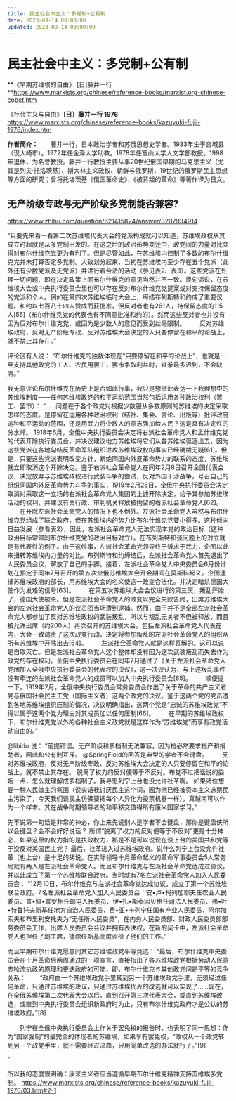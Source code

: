 ```yaml
---
title: 民主社会中主义：多党制+公有制
date: 2023-09-14 00:00:00
updated: 2023-09-14 00:00:00
---
```


# 民主社会中主义：多党制+公有制

**《早期苏维埃的自由》 [日]藤井一行 **https://www.marxists.org/chinese/reference-books/marxist.org-chinese-cobet.htm

《社会主义与自由》**〔日〕藤井一行 1976** https://www.marxists.org/chinese/reference-books/kazuyuki-fujii-1976/index.htm

**作者简介：**　　藤井一行，日本政治学者和苏俄思想史学者。1933年生于宮城县（现大崎市）。1972年任金泽大学助教。1978年任富山大学人文学部教授。1998年退休，为名誉教授。藤井一行教授主要从事20世纪俄国早期的马克思主义（尤其是列夫·托洛茨基）、斯大林主义政权、朝鲜与俄罗斯，19世纪的俄罗斯民主思想等方面的研究；曾将托洛茨基《俄国革命史》、《被背叛的革命》等著作译为日文。

## 无产阶级专政与无产阶级多党制能否兼容?

https://www.zhihu.com/question/621415824/answer/3207934914

“只要先来看一看第二次苏维埃代表大会的党派构成就可以知道，苏维埃政权从其成立时起就是从多党制出发的。在这之后的政治形势变迁中，政党间的力量对比变得对布尔什维克党更为有利了。但是尽管如此，在苏维埃内控制了多数的布尔什维克党并未打算否定多党制。大致划分起来，当初在苏维埃内至少存在五个党派（此外还有少数党派及无党派）并进行着合法的活动（参见表2、表3）。这些党派在处理一切问题、即在决定政策上同布尔什维克的意见当然并不一致。换句话说，在苏维埃大会或中央执行委员会里也可以存在反对布尔什维克党提案或对支持保留态度的党派和个人。例如在第四次苏维埃临时大会上，缔结布列斯特和约成了重要议题。和约以七百八十四人赞成而获批准，但反对者也有261人，持保留态度的115人[55]（布尔什维克党的代表也有不同意批准和约的）。然而这些反对者也并没有因为反对布尔什维克党，或因为是少数人的意见而受到丝毫限制。
　　反对苏维埃政府，反对无产阶级专政、反对苏维埃大会决定的人只要停留在和平的论战上，就不禁止其存在。”

评论区有人说：
“布尔什维克的独裁体现在“只要停留在和平的论战上”，也就是一旦支持其他政党的工人、农民用罢工，罢市争取利益时，铁拳最多迟到，不会缺席。”

我无意评论布尔什维克在历史上是否如此行事，我只是想借此表达一下我理想中的苏维埃制度——任何苏维埃政党的和平运动范围当然包括运用各种政治权利（罢工、罢市）：
“……问题在于各个政党对根据少数服从多数原则的苏维埃的决定采取怎样的态度。是停留在运用各种政治权利（结社、集会、言论、出版等）批评政府这种和平运动的范围，还是用武力将少数人的意志强加给人民？这是具有决定性的分水岭。
1918年6月，全俄中央执行委员会决定将右派社会革命党人和孟什维克党的代表开除执行委员会，并决议建议地方苏维埃将它们从各苏维埃驱逐出去，因为这些党派在各地勾结反革命军队组织进攻苏维埃政权的事实已经确凿无疑[61]。但是，只要这些党派表明改变方针，断绝同国内外反革命势力的联系的态度，苏维埃就立即取消这个开除决定。鉴于右派社会革命党人在同年2月8日召开全国代表会议，决定放弃与苏维埃政权进行武装斗争的尝试，反对外国干涉战争，号召自己的组织同国内外反革命势力斗争的事实，1919年2月26日，全俄中央执行委员会决定取消对采取这一立场的右派社会革命党人集团的上述开除决定，给予其参加苏维埃活动的权利，并建议有关行政、审判机关释放被拘留的右派社会革命党人[62]。
　　在开除左派社会革命党人的情况下也不例外。左派社会革命党人虽然与布尔什维克党组成了联合政府，但在苏维埃内的势力比布尔什维克党要小得多。这种倾向日益发展（参看表2），因此，左派社会革命党人无法实现本党的政治目标（这种政治目标常常同布尔什维克党的政治目标对立）。在布列斯特和谈问题上的对立就是有代表性的例子。由于这件事，左派社会革命党领导终于诉求于武力，企图以此来扭转苏维埃内力量的对比。布列斯特和约缔结后，左派社会革命党人首先退出了人民委员会议，解放了自己的手脚。接着，左派社会革命党人中央委员会6月份计划在预定于同年7月召开的第五次全俄苏维埃大会开会期间在莫斯科起义。企图逮捕苏维埃政府的部长，用苏维埃大会的名义使这一政变合法化。并决定暗杀德国大使作为发难的信号[63]。
　　在第五次苏维埃大会会议进行的第三天，叛乱开始了，德国大使被杀。但是左派社会革命党人的政变以完全失败告终，出席苏维埃大会的左派社会革命党人的议员团当场遭到逮捕。然而，由于并不是全部左派社会革命党人都参加了反对苏维埃政权的武装叛乱，所以与叛乱无关者不但被释放，而且被允许出席（约200人）再次召开的苏维埃大会。包括左派社会革命党人代表在内，大会一致谴责了这次政变行动，决定将参加叛乱的左派社会革命党人的组织从所有苏维埃中开除出去[64]。
　　左派社会革命党人就是这样瓦解的。这可以说是自取灭亡。但是左派社会革命党人这个整体却没有因为这次武装叛乱而失去作为政党的存在权利。全俄中央执行委员会在同年7月通过了《关于左派社会革命党人党团加入全俄中央执行委员会的代表权的决议》，这一决议认为，与上述叛乱事件没有牵连的左派社会革命党人的成员可以加入中央执行委员会[65]。
　　顺便提一下，1919年2月，全俄中央执行委员会常务委员会作出了关于革命的共产主义者党与俄国社会民主工党（国际主义者）这两个政党的决议。鉴于这两个党的党员遭到各地苏维埃组织压制的情况，决议明确指出，这两个党是“忠诚的苏维埃政党”不得以属于这两个党为理由对其成员加以任何压制[66]。
　　在早期的苏维埃政权下，布尔什维克党以外的各种社会主义政党就是这样作为“苏维埃党”而享有政党活动自由的。”

@libido 说：
“前提错误。无产阶级和多档制无法兼容，因为档必然要求档产和捐助者，因此和公有制互斥。
@SpringField的回答是典型的学者不会键盘。
　　反对苏维埃政府，反对无产阶级专政、反对苏维埃大会决定的人只要停留在和平的论战上，就不禁止其存在。
脱离了权力的反对便等于不反对。布党不过把话说的委婉一点，怎么就理解成多档制了。我寻思列宁上台也没允许社革啊。
如果诸位想要一种人民做主的氛围（说实话我讨厌民主这个词，因为他已经被资本主义选票民主污染了，今天我们谈民主仿佛要把每个人异化为投票机器一样），真越南可以作为一个样本。其在战争时期领导者的和平移交值得所有康米国家学习。”

先不说第一句话是非常的神必，你上来先说别人是学者不会键盘，那你是键盘侠所以会键盘？会不会好好说话？
所谓“脱离了权力的反对便等于不反对”更是十分神必，如果这里的权力指的是执政权力，那是不是可以说现在没上台的美国共和党等于没反对美国民主党？
最后，社革进入过苏维埃政府。说什么列宁上台没允许社革（也上台）是十足的胡说。在实际领导十月革命起义的革命军事委员会5人常务局就有两人是左派社会革命党人。而且布尔什维克与左派社会革命党达成过协议，并以此成立了第一个苏维埃联合政府。当时就有7名左派社会革命党人加入人民委员会：
“12月10日，布尔什维克与左派社会革命党达成协议，成立了第一个苏维埃联合政府。7名左派社会革命党人加入人民委员会：安•卢•柯列加耶夫任农业人民委员、普•佩•普罗相任邮电人民委员、伊•扎•斯泰因贝格任司法人民委员、弗•叶•特鲁托夫斯基任地方自治人民委员，费•亚•卡列宁任国有产业人民委员，阿尔加索夫和布里利安托夫为“无任所人民委员”，在内务人民委员部、财政人民委员部部务委员会工作，出席人民委员会会议并拥有表决权。在新的契卡中，左派社会革命党人也担任了副主席，捷尔任斯基高度评价了他们的工作。”

而且早期布尔什维克愿意同其它苏维埃政党平等竞选：
“最后，布尔什维克中央委员会在十月革命后两周通过的一项宣言，直接指出了各苏维埃政党根据劳动人民意志轮流执政的原理和更迭政府的可能，即，布尔什维克与其他政党间是平等的竞争关系：
　　“政府由一个苏维埃政党手里转到另一个苏维埃政党手里，无须经过任何革命，只通过苏维埃的决议，只通过苏维埃代表的改选就可以实现了……现在，在全俄苏维埃第二次代表大会以后，直到召开第三次代表大会，或直到苏维埃改选，或直到中央执行委员会组织新政府时为止，只有布尔什维克政府才是公认的苏维埃政府。”[8]

　　列宁在全俄中央执行委员会上作关于罢免权的报告时，也表明了同一思想：作为“国家强制”的最完全的体现者的苏维埃，如果享有罢免权，“政权从一个政党转到另一个政党手里，就不需要经过流血，只用简单改选的办法就行了。”[9]

”

所以我的态度很明确：康米主义者应当遵循早期布尔什维克精神支持苏维埃多党制。
https://www.marxists.org/chinese/reference-books/kazuyuki-fujii-1976/03.htm#2-1

